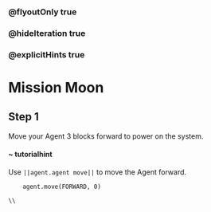 ### @flyoutOnly true
### @hideIteration true
### @explicitHints true

# Mission Moon

## Step 1
Move your Agent 3 blocks forward to power on the system.

#### ~ tutorialhint 
Use ``||agent.agent move||`` to move the Agent forward.

```ghost
    agent.move(FORWARD, 0)
```
```template
\\
```
```package
```
